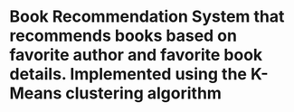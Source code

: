 # Book Recommendation System that recommends books based on favorite author and favorite book details. Implemented using the K-Means clustering algorithm
